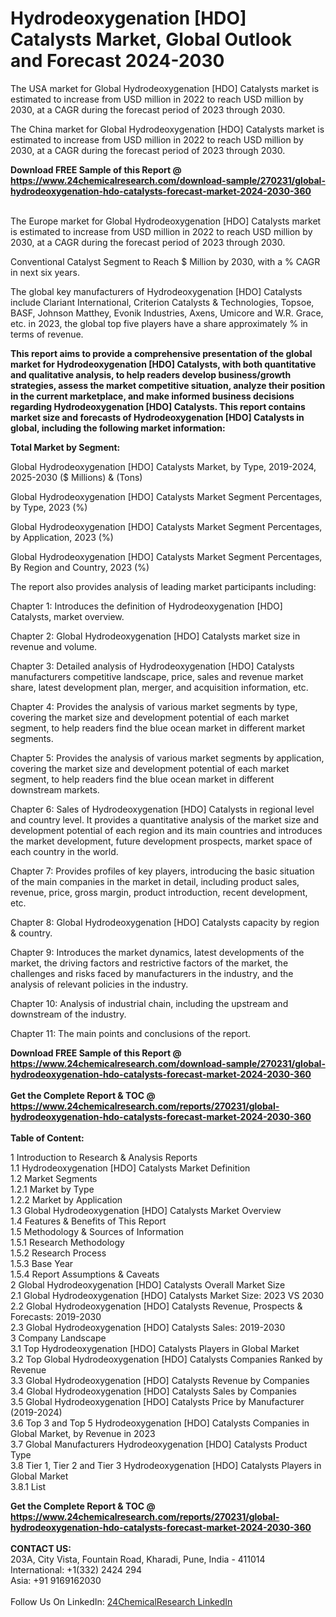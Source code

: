 <h1>Hydrodeoxygenation [HDO] Catalysts Market, Global Outlook and Forecast 2024-2030</h1><p>The USA market for Global Hydrodeoxygenation [HDO] Catalysts market is estimated to increase from USD million in 2022 to reach USD million by 2030, at a CAGR during the forecast period of 2023 through 2030.</p><p>
</p><p>The China market for Global Hydrodeoxygenation [HDO] Catalysts market is estimated to increase from USD million in 2022 to reach USD million by 2030, at a CAGR during the forecast period of 2023 through 2030.</p><div><b>Download FREE Sample of this Report @ 
            <a href="https://www.24chemicalresearch.com/download-sample/270231/global-hydrodeoxygenation-hdo-catalysts-forecast-market-2024-2030-360">
            https://www.24chemicalresearch.com/download-sample/270231/global-hydrodeoxygenation-hdo-catalysts-forecast-market-2024-2030-360</a></b></div><br><p>
</p><p>The Europe market for Global Hydrodeoxygenation [HDO] Catalysts market is estimated to increase from USD million in 2022 to reach USD million by 2030, at a CAGR during the forecast period of 2023 through 2030.</p><p>
Conventional Catalyst Segment to Reach $ Million by 2030, with a % CAGR in next six years.</p><p>
The global key manufacturers of Hydrodeoxygenation [HDO] Catalysts include Clariant International, Criterion Catalysts &amp; Technologies, Topsoe, BASF, Johnson Matthey, Evonik Industries, Axens, Umicore and W.R. Grace, etc. in 2023, the global top five players have a share approximately % in terms of revenue.</p><p>
<strong>This report aims to provide a comprehensive presentation of the global market for Hydrodeoxygenation [HDO] Catalysts, with both quantitative and qualitative analysis, to help readers develop business/growth strategies, assess the market competitive situation, analyze their position in the current marketplace, and make informed business decisions regarding Hydrodeoxygenation [HDO] Catalysts. This report contains market size and forecasts of Hydrodeoxygenation [HDO] Catalysts in global, including the following market information:</strong></p><p>
</p><p>
<strong>Total Market by Segment:</strong></p><p>
Global Hydrodeoxygenation [HDO] Catalysts Market, by Type, 2019-2024, 2025-2030 ($ Millions) &amp; (Tons)</p><p>
Global Hydrodeoxygenation [HDO] Catalysts Market Segment Percentages, by Type, 2023 (%)</p><p>
</p><p>
Global Hydrodeoxygenation [HDO] Catalysts Market Segment Percentages, by Application, 2023 (%)</p><p>
</p><p>
Global Hydrodeoxygenation [HDO] Catalysts Market Segment Percentages, By Region and Country, 2023 (%)</p><p>
</p><p>
</p><p></p><p>
The report also provides analysis of leading market participants including:</p><p>
</p><p>
</p><p>
Chapter 1: Introduces the definition of Hydrodeoxygenation [HDO] Catalysts, market overview.</p><p>
Chapter 2: Global Hydrodeoxygenation [HDO] Catalysts market size in revenue and volume.</p><p>
Chapter 3: Detailed analysis of Hydrodeoxygenation [HDO] Catalysts manufacturers competitive landscape, price, sales and revenue market share, latest development plan, merger, and acquisition information, etc.</p><p>
Chapter 4: Provides the analysis of various market segments by type, covering the market size and development potential of each market segment, to help readers find the blue ocean market in different market segments.</p><p>
Chapter 5: Provides the analysis of various market segments by application, covering the market size and development potential of each market segment, to help readers find the blue ocean market in different downstream markets.</p><p>
Chapter 6: Sales of Hydrodeoxygenation [HDO] Catalysts in regional level and country level. It provides a quantitative analysis of the market size and development potential of each region and its main countries and introduces the market development, future development prospects, market space of each country in the world.</p><p>
Chapter 7: Provides profiles of key players, introducing the basic situation of the main companies in the market in detail, including product sales, revenue, price, gross margin, product introduction, recent development, etc.</p><p>
Chapter 8: Global Hydrodeoxygenation [HDO] Catalysts capacity by region &amp; country.</p><p>
Chapter 9: Introduces the market dynamics, latest developments of the market, the driving factors and restrictive factors of the market, the challenges and risks faced by manufacturers in the industry, and the analysis of relevant policies in the industry.</p><p>
Chapter 10: Analysis of industrial chain, including the upstream and downstream of the industry.</p><p>
Chapter 11: The main points and conclusions of the report.</p><div><b>Download FREE Sample of this Report @ 
            <a href="https://www.24chemicalresearch.com/download-sample/270231/global-hydrodeoxygenation-hdo-catalysts-forecast-market-2024-2030-360">
            https://www.24chemicalresearch.com/download-sample/270231/global-hydrodeoxygenation-hdo-catalysts-forecast-market-2024-2030-360</a></b></div><br><div><b>Get the Complete Report & TOC @ 
            <a href="https://www.24chemicalresearch.com/reports/270231/global-hydrodeoxygenation-hdo-catalysts-forecast-market-2024-2030-360">
            https://www.24chemicalresearch.com/reports/270231/global-hydrodeoxygenation-hdo-catalysts-forecast-market-2024-2030-360</a></b></div><br>
            <b>Table of Content:</b><p>1 Introduction to Research & Analysis Reports<br />
    1.1 Hydrodeoxygenation [HDO] Catalysts Market Definition<br />
    1.2 Market Segments<br />
        1.2.1 Market by Type<br />
        1.2.2 Market by Application<br />
    1.3 Global Hydrodeoxygenation [HDO] Catalysts Market Overview<br />
    1.4 Features & Benefits of This Report<br />
    1.5 Methodology & Sources of Information<br />
        1.5.1 Research Methodology<br />
        1.5.2 Research Process<br />
        1.5.3 Base Year<br />
        1.5.4 Report Assumptions & Caveats<br />
2 Global Hydrodeoxygenation [HDO] Catalysts Overall Market Size<br />
    2.1 Global Hydrodeoxygenation [HDO] Catalysts Market Size: 2023 VS 2030<br />
    2.2 Global Hydrodeoxygenation [HDO] Catalysts Revenue, Prospects & Forecasts: 2019-2030<br />
    2.3 Global Hydrodeoxygenation [HDO] Catalysts Sales: 2019-2030<br />
3 Company Landscape<br />
    3.1 Top Hydrodeoxygenation [HDO] Catalysts Players in Global Market<br />
    3.2 Top Global Hydrodeoxygenation [HDO] Catalysts Companies Ranked by Revenue<br />
    3.3 Global Hydrodeoxygenation [HDO] Catalysts Revenue by Companies<br />
    3.4 Global Hydrodeoxygenation [HDO] Catalysts Sales by Companies<br />
    3.5 Global Hydrodeoxygenation [HDO] Catalysts Price by Manufacturer (2019-2024)<br />
    3.6 Top 3 and Top 5 Hydrodeoxygenation [HDO] Catalysts Companies in Global Market, by Revenue in 2023<br />
    3.7 Global Manufacturers Hydrodeoxygenation [HDO] Catalysts Product Type<br />
    3.8 Tier 1, Tier 2 and Tier 3 Hydrodeoxygenation [HDO] Catalysts Players in Global Market<br />
        3.8.1 List</p><div><b>Get the Complete Report & TOC @ 
            <a href="https://www.24chemicalresearch.com/reports/270231/global-hydrodeoxygenation-hdo-catalysts-forecast-market-2024-2030-360">
            https://www.24chemicalresearch.com/reports/270231/global-hydrodeoxygenation-hdo-catalysts-forecast-market-2024-2030-360</a></b></div><br><b>CONTACT US:</b><br>
            203A, City Vista, Fountain Road, Kharadi, Pune, India - 411014<br>
            International: +1(332) 2424 294<br>
            Asia: +91 9169162030 <br><br>
            Follow Us On LinkedIn: <a href="https://www.linkedin.com/company/24chemicalresearch/">24ChemicalResearch LinkedIn</a>